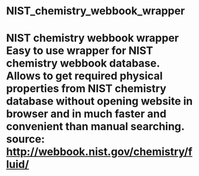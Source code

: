 # NIST_chemistry_webbook_wrapper
# NIST chemistry webbook wrapper Easy to use wrapper for NIST chemistry webbook database. Allows to get required physical properties from NIST chemistry database without opening website in browser and in much faster and convenient than manual searching.    source: http://webbook.nist.gov/chemistry/fluid/
